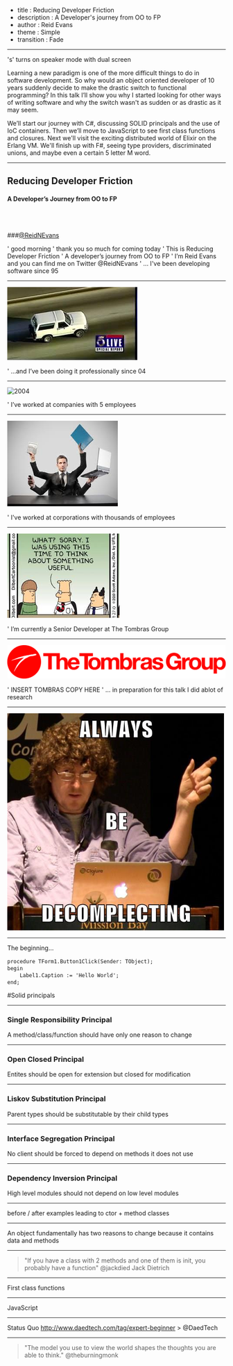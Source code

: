 ﻿- title : Reducing Developer Friction
- description : A Developer's journey from OO to FP
- author : Reid Evans
- theme : Simple
- transition : Fade

***

's' turns on speaker mode with dual screen

Learning a new paradigm is one of the more difficult things to do in software development. 
So why would an object oriented developer of 10 years suddenly decide to make the drastic switch to functional programming? 
In this talk I’ll show you why I started looking for other ways of writing software and why the switch wasn't as sudden or as drastic as it may seem.

We’ll start our journey with C#, discussing SOLID principals and the use of IoC containers. 
Then we’ll move to JavaScript to see first class functions and closures. 
Next we'll visit the exciting distributed world of Elixir on the Erlang VM. 
We'll finish up with F#, seeing type providers, discriminated unions, and maybe even a certain 5 letter M word.


***
## Reducing Developer Friction

#### A Developer’s Journey from OO to FP

<br>
<br>

###[@ReidNEvans](http://twitter.com/reidnevans)



' good morning
' thank you so much for coming today
' This is Reducing Developer Friction 
' A developer’s journey from OO to FP
' I’m Reid Evans and you can find me on Twitter @ReidNEvans
' ... I've been developing software since 95

***

![90s](images/90s.jpg)

' ...and I’ve been doing it professionally since 04

***

![2004](images/2004.jpg)

' I’ve worked at companies with 5 employees

***

![Small Company](images/smallCompany.jpg)

' I've worked at corporations with thousands of employees 

***

![Dilbert](images/dilbert.jpg)

' I’m currently a Senior Developer at The Tombras Group


***

![Tombras](images/tombras.jpg)

' INSERT TOMBRAS COPY HERE
' ... in preparation for this talk I did ablot of research



***



![Rich Hickey](images/richHickey.jpg)

***

The beginning... 

	procedure TForm1.Button1Click(Sender: TObject);
	begin
		Label1.Caption := 'Hello World';
	end;


#Solid principals

***

### Single Responsibility Principal

A method/class/function should have only one reason to change

***

### Open Closed Principal

Entites should be open for extension but closed for modification

***

### Liskov Substitution Principal

Parent types should be substitutable by their child types

***

### Interface Segregation Principal 

No client should be forced to depend on methods it does not use

***

### Dependency Inversion Principal

High level modules should not depend on low level modules

***






before / after examples leading to ctor + method classes 


***

An object fundamentally has two reasons to change because it contains data and methods

*** 

> "If you have a class with 2 methods and one of them is init, you probably have a function" @jackdied Jack Dietrich

***

First class functions

---

JavaScript

***



Status Quo
http://www.daedtech.com/tag/expert-beginner > @DaedTech

***

> "The model you use to view the world shapes the thoughts you are able to think." @theburningmonk


